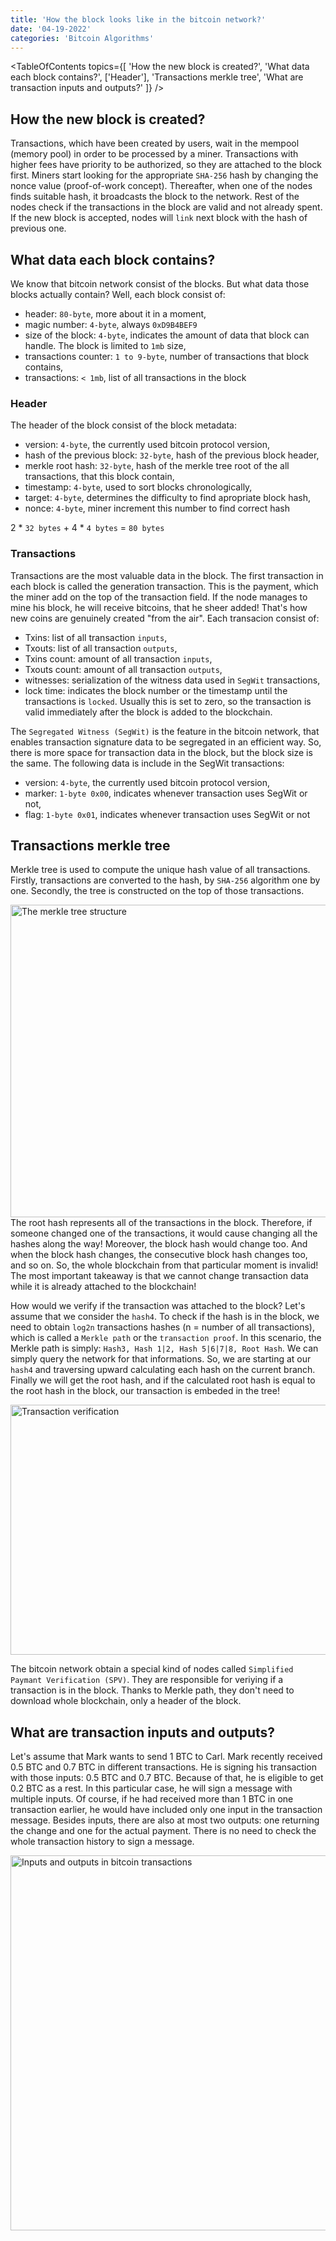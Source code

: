 ```yaml
---
title: 'How the block looks like in the bitcoin network?'
date: '04-19-2022'
categories: 'Bitcoin Algorithms'
---
```


<TableOfContents topics={[
    'How the new block is created?',
    'What data each block contains?',
    ['Header'],
    'Transactions merkle tree',
    'What are transaction inputs and outputs?'
]} />

## How the new block is created?

Transactions, which have been created by users, wait in the mempool (memory pool) in order to be processed by a miner. Transactions with higher fees have priority to be authorized, so they are attached to the block first. Miners start looking for the appropriate `SHA-256` hash by changing the nonce value (proof-of-work concept). Thereafter, when one of the nodes finds suitable hash, it broadcasts the block to the network. Rest of the nodes check if the transactions in the block are valid and not already spent. If the new block is accepted, nodes will `link` next block with the hash of previous one.

## What data each block contains?

We know that bitcoin network consist of the blocks. But what data those blocks actually contain? Well, each block consist of:

- header: `80-byte`, more about it in a moment,
- magic number: `4-byte`, always `0xD9B4BEF9`
- size of the block: `4-byte`, indicates the amount of data that block can handle. The block is limited to `1mb` size,
- transactions counter: `1 to 9-byte`, number of transactions that block contains,
- transactions: `< 1mb`, list of all transactions in the block

### Header

The header of the block consist of the block metadata:
- version: `4-byte`, the currently used bitcoin protocol version,
- hash of the previous block: `32-byte`, hash of the previous block header,
-  merkle root hash: `32-byte`, hash of the merkle tree root of the all transactions, that this block contain,
-  timestamp: `4-byte`, used to sort blocks chronologically,
-  target: `4-byte`, determines the difficulty to find apropriate block hash,
-  nonce: `4-byte`, miner increment this number to find correct hash

2 * `32 bytes` + 4 * `4 bytes` = `80 bytes`

### Transactions

Transactions are the most valuable data in the block. The first transaction in each block is called the generation transaction. This is the payment, which the miner add on the top of the transaction field. If the node manages to mine his block, he will receive bitcoins, that he sheer added! That's how new coins are genuinely created "from the air". Each transacion consist of:

- Txins: list of all transaction `inputs`,
- Txouts: list of all transaction `outputs`,
- Txins count: amount of all transaction `inputs`,
- Txouts count: amount of all transaction `outputs`,
- witnesses: serialization of the witness data used in `SegWit` transactions,
- lock time: indicates the block number or the timestamp until the transactions is `locked`. Usually this is set to zero, so the transaction is valid immediately after the block is added to the blockchain.

The `Segregated Witness (SegWit)` is the feature in the bitcoin network, that enables transaction signature data to be segregated in an efficient way. So, there is more space for transaction data in the block, but the block size is the same.
The following data is include in the SegWit transactions:
- version: `4-byte`, the currently used bitcoin protocol version,
- marker: `1-byte 0x00`, indicates whenever transaction uses SegWit or not,
- flag: `1-byte 0x01`, indicates whenever transaction uses SegWit or not

## Transactions merkle tree

Merkle tree is used to compute the unique hash value of all transactions. Firstly, transactions are converted to the hash, by `SHA-256` algorithm one by one. Secondly, the tree is constructed on the top of those transactions. 

<Image src='/images/how-bitcoin-works/image2.png' alt='The merkle tree structure' width="900" height="500" />

<Emphasize type='important'>
  The root hash represents all of the transactions in the block. Therefore, if someone changed one of the transactions, it would cause changing all the hashes along the way! Moreover, the block hash would change too. And when the block hash changes, the consecutive block hash changes too, and so on. So, the whole blockchain from that particular moment is invalid! The most important takeaway is that we cannot change transaction data while it is already attached to the blockchain!
</Emphasize>

How would we verify if the transaction was attached to the block? Let's assume that we consider the `hash4`.
To check if the hash is in the block, we need to obtain `log2n` transactions hashes (n = number of all transactions), which is called a `Merkle path` or the `transaction proof`. In this scenario, the Merkle path is simply: `Hash3, Hash 1|2, Hash 5|6|7|8, Root Hash`. We can simply query the network for that informations. So, we are starting at our `hash4` and traversing upward calculating each hash on the current branch. Finally we will get the root hash, and if the calculated root hash is equal to the root hash in the block, our transaction is embeded in the tree!

<Image src='/images/how-bitcoin-works/image3.png' alt='Transaction verification' width="1000" height="400" />

The bitcoin network obtain a special kind of nodes called `Simplified Paymant Verification (SPV)`. They are responsible for veriying if a transaction is in the block. Thanks to Merkle path, they don't need to download whole blockchain, only a header of the block.

## What are transaction inputs and outputs?

Let's assume that Mark wants to send 1 BTC to Carl. Mark recently received 0.5 BTC and 0.7 BTC in different transactions. He is signing his transaction with those inputs: 0.5 BTC and 0.7 BTC. Because of that, he is eligible to get 0.2 BTC as a rest. In this particular case, he will sign a message with multiple inputs. Of course, if he had received more than 1 BTC in one transaction earlier, he would have included only one input in the transaction message. Besides inputs, there are also at most two outputs: one returning the change and one for the actual payment. There is no need to check the whole transaction history to sign a message.

<Image src='/images/how-bitcoin-works/image4.png' alt='Inputs and outputs in bitcoin transactions' width="900" height="600" />